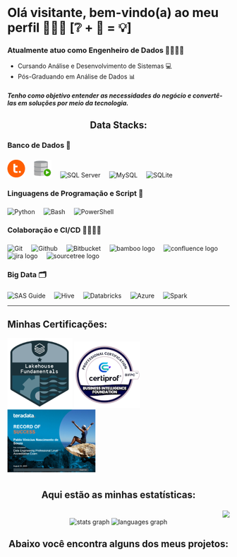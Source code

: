 <br clear="both">

<h1 align="left">Olá visitante, bem-vindo(a) ao meu perfil 👋🏾😁    [❔ + 🧠 = 💡] </h1>

### Atualmente atuo como Engenheiro de Dados 👨🏾‍💻🎲

+ Cursando Análise e Desenvolvimento de Sistemas 💻 <br/>
+ Pós-Graduando em Análise de Dados 📊

<h5 align="left">Tenho como objetivo entender as necessidades do negócio e convertê-las em soluções por meio da tecnologia.</h5>

###

<h2 align="center">Data Stacks:</h2>

###

<h3 align="left">Banco de Dados 💾</h3>

###

<div align="left">
  <img src="https://raw.githubusercontent.com/pblovns/data-stack/main/teradata-database.svg" height="40" title="Teradata"  />
  <img width="12" />
  <img src="https://raw.githubusercontent.com/pblovns/data-stack/main/oracle-logo-img.svg" height="40" title="Oracle"  />
  <img width="12" />
  <img src="https://cdn.jsdelivr.net/gh/devicons/devicon/icons/microsoftsqlserver/microsoftsqlserver-plain.svg" height="40" title="SQL Server"  />
  <img width="12" />
  <img src="https://cdn.brandfetch.io/idBdG8DdKe/theme/dark/logo.svg?c=1dxbfHSJFAPEGdCLU4o5B" height="40" title="MySQL"  />
  <img width="12" />
  <img src="https://skillicons.dev/icons?i=sqlite" height="40" title="SQLite"  />
</div>

###

<h3 align="left">Linguagens de Programação e Script 🔋</h3>

###

<div align="left">
  <img src="https://cdn.jsdelivr.net/gh/devicons/devicon/icons/python/python-original.svg" height="40" title="Python"  />
  <img width="12" />
  <img src="https://cdn.simpleicons.org/gnubash/4EAA25" height="40" title="Bash"  />
  <img width="12" />
  <img src="https://skillicons.dev/icons?i=powershell" height="40" title="PowerShell"  />
</div>

###

<h3 align="left">Colaboração e CI/CD 🫱🏼‍🫲🏾</h3>

###

<div align="left">
  <img src="https://skillicons.dev/icons?i=git" height="40" title="Git"  />
  <img width="12" />
  <img src="https://skillicons.dev/icons?i=github" height="40" title="Github"  />
  <img width="12" />
  <img src="https://cdn.simpleicons.org/bitbucket/0052CC" height="40" title="Bitbucket"  />
  <img width="12" />
  <img src="https://cdn.simpleicons.org/bamboo/0052CC" height="40" alt="bamboo logo"  />
  <img width="12" />
  <img src="https://cdn.jsdelivr.net/gh/devicons/devicon/icons/confluence/confluence-original.svg" height="40" alt="confluence logo"  />
  <img width="12" />
  <img src="https://cdn.jsdelivr.net/gh/devicons/devicon/icons/jira/jira-original.svg" height="40" alt="jira logo"  />
  <img width="12" />
  <img src="https://cdn.simpleicons.org/sourcetree/0052CC" height="40" alt="sourcetree logo"  />
</div>

###

<h3 align="left">Big Data 🗂️</h3>

###

<div align="left">
  <img src="https://cdn.brandfetch.io/id9BcgbRZ0/theme/dark/logo.svg?c=1dxbfHSJFAPEGdCLU4o5B" height="35" title="SAS Guide"  />
  <img width="12" />
  <img src="https://cdn.jsdelivr.net/gh/devicons/devicon@latest/icons/hadoop/hadoop-original.svg" height="40" title="Hive"  />
  <img width="12" />
  <img src="https://cdn.brandfetch.io/idSUrLOWbH/idEHbzBDZC.svg?c=1dxbfHSJFAPEGdCLU4o5B" height="40" title="Databricks"  />
  <img width="12" />
  <img src="https://skillicons.dev/icons?i=azure" height="40" title="Azure" />
  <img width="12" />
  <img src="https://cdn.jsdelivr.net/gh/devicons/devicon@latest/icons/apachespark/apachespark-original-wordmark.svg" height="40" title="Spark" />
</div>

----

###

## Minhas Certificações:
<p align="left">
  <img src="https://raw.githubusercontent.com/pblovns/data-stack/main/lakehouse-fundamentals.png" width="147">
  <img src="https://raw.githubusercontent.com/pblovns/data-stack/main/business-intelligence-foundation-professional-certi.png" width="150">
  <img src="https://raw.githubusercontent.com/pblovns/data-stack/main/Data-Engineering-Professional-Level-Exam.png" width="200">
</p>

###

<h2 align="center">Aqui estão as minhas estatísticas:</h2>

###

<img align="right" src="https://visitor-badge.laobi.icu/badge?page_id=pblovns.pblovns&left_color=gray&right_color=blue"  />

###

<br clear="both">

<div align="center">
  <img src="https://github-readme-stats.vercel.app/api?username=pblovns&hide_title=false&hide_rank=false&show_icons=true&include_all_commits=true&count_private=true&disable_animations=false&theme=noctis_minimus&locale=pt-br&hide_border=false&order=1" height="150" alt="stats graph"  />
  <img src="https://github-readme-stats.vercel.app/api/top-langs?username=pblovns&locale=pt-br&hide_title=false&layout=compact&card_width=320&langs_count=5&theme=noctis_minimus&hide_border=false&order=2" height="350" alt="languages graph"  />
</div>

###

<h2 align="center">Abaixo você encontra alguns dos meus projetos:</h2>

###
